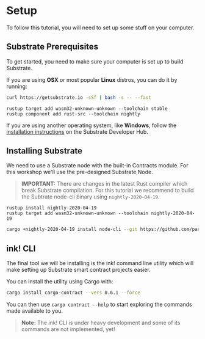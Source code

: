 Setup
===

To follow this tutorial, you will need to set up some stuff on your computer.

## Substrate Prerequisites

To get started, you need to make sure your computer is set up to build Substrate.

If you are using __OSX__ or most popular __Linux__ distros, you can do it by running:

```bash
curl https://getsubstrate.io -sSf | bash -s -- --fast
```

```
rustup target add wasm32-unknown-unknown --toolchain stable
rustup component add rust-src --toolchain nightly
```
If you are using another operating system, like __Windows__, follow the [installation instructions](https://substrate.dev/docs/en/knowledgebase/getting-started/windows-users) on the Substrate Developer Hub.

## Installing Substrate

We need to use a Substrate node with the built-in Contracts module. For this workshop we'll use the pre-designed Substrate Node.

> **IMPORTANT:** There are changes in the latest Rust compiler which break Substrate compilation.
> For this tutorial we recommend to build the Subtrate node-cli binary using `nightly-2020-04-19`.
```
rustup install nightly-2020-04-19
rustup target add wasm32-unknown-unknown --toolchain nightly-2020-04-19
```
```bash
cargo +nightly-2020-04-19 install node-cli --git https://github.com/paritytech/substrate.git --tag v2.0.0-alpha.6 --force
```


## ink! CLI

The final tool we will be installing is the ink! command line utility which will make setting up Substrate smart contract projects easier.

You can install the utility using Cargo with:

```bash
cargo install cargo-contract --vers 0.6.1 --force
```

You can then use `cargo contract --help` to start exploring the commands made available to you.
> **Note:** The ink! CLI is under heavy development and some of its commands are not implemented, yet!

